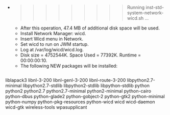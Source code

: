 * >>>>>>>>> Running inst-std-system-network-wicd.sh ...
  * After this operation, 47.4 MB of additional disk space will be used.
  * Install Network Manager: wicd.
  * Insert Wicd menu in Network.
  * Set wicd to run on JWM startup.
  * Log at /var/log/wicd/wicd.log.
  * Disk size = 4752544K. Space Used = 77392K. Runtime = 00:00:00:10.
  * The following NEW packages will be installed:
  ```bash
liblapack3 libnl-3-200 libnl-genl-3-200 libnl-route-3-200 libpython2.7-minimal
libpython2.7-stdlib libpython2-stdlib libpython-stdlib python python2
python2.7 python2.7-minimal python2-minimal python-cairo python-dbus
python-glade2 python-gobject-2 python-gtk2 python-minimal python-numpy
python-pkg-resources python-wicd wicd wicd-daemon wicd-gtk
wireless-tools wpasupplicant
  ```
